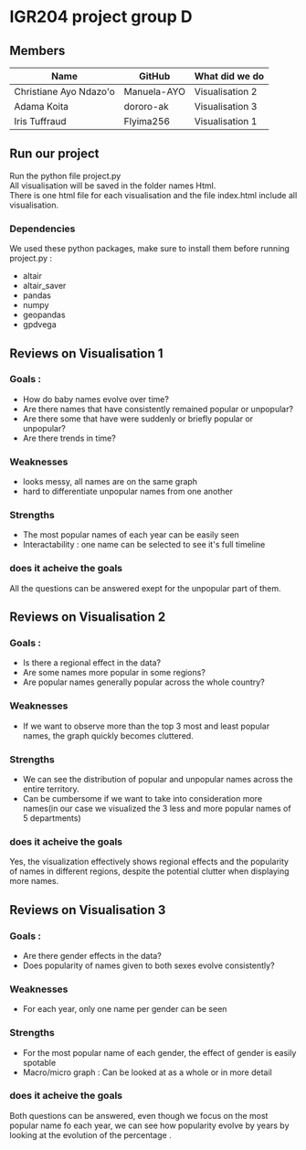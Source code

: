 # IGR204 project group D

## Members 
| Name                    | GitHub      | What did we do  |
| --------                | -------     | -------         |
| Christiane Ayo Ndazo'o  | Manuela-AYO | Visualisation 2 |
| Adama Koita             | dororo-ak   | Visualisation 3 |
| Iris Tuffraud           | Flyima256   | Visualisation 1 |

## Run our project
Run the python file project.py   
All visualisation will be saved in the folder names Html.  
There is one html file for each visualisation and the file index.html include all visualisation.

### Dependencies 
We used these python packages, make sure to install them before running project.py :
- altair
- altair_saver
- pandas
- numpy
- geopandas
- gpdvega

## Reviews on Visualisation 1
### Goals : 
- How do baby names evolve over time? 
- Are there names that have consistently remained popular or unpopular? 
- Are there some that have were suddenly or briefly popular or unpopular? 
- Are there trends in time?
### Weaknesses
- looks messy, all names are on the same graph
- hard to differentiate unpopular names from one another
### Strengths
- The most popular names of each year can be easily seen
- Interactability : one name can be selected to see it's full timeline
### does it acheive the goals
All the questions can be answered exept for the unpopular part of them.


## Reviews on Visualisation 2
### Goals : 
- Is there a regional effect in the data?
- Are some names more popular in some regions? 
- Are popular names generally popular across the whole country?
### Weaknesses
- If we want to observe more than the top 3 most and least popular names, the graph quickly becomes cluttered.
### Strengths
- We can see the distribution of popular and unpopular names across the entire territory.
- Can be cumbersome if we want to take into consideration more names(in our case we visualized the 3 less and more popular names of 5 departments) 
### does it acheive the goals
Yes, the visualization effectively shows regional effects and the popularity of names in different regions, despite the potential clutter when displaying more names.

## Reviews on Visualisation 3
### Goals : 
- Are there gender effects in the data? 
- Does popularity of names given to both sexes evolve consistently?
### Weaknesses
- For each year, only one name per gender can be seen
### Strengths
- For the most popular name of each gender, the effect of gender is easily spotable
- Macro/micro graph : Can be looked at as a whole or in more detail
### does it acheive the goals
Both questions can be answered, even though we focus on the most popular name fo each year, we can see how popularity evolve by years by looking at the evolution of the percentage .

